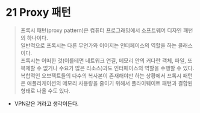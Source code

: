 # 21 Proxy 패턴

> 프록시 패턴(proxy pattern)은 컴퓨터 프로그래밍에서 소프트웨어 디자인 패턴의 하나이다.  
> 일반적으로 프록시는 다른 무언가와 이어지는 인터페이스의 역할을 하는 클래스이다.     
> 프록시는 어떠한 것(이를테면 네트워크 연결, 메모리 안의 커다란 객체, 파일, 또 복제할 수 없거나 수요가 많은 리소스)과도 인터페이스의 역할을 수행할 수 있다.  
> 복합적인 오브젝트들의 다수의 복사본이 존재해야만 하는 상황에서 프록시 패턴은 애플리케이션의 메모리 사용량을 줄이기 위해서 플라이웨이트 패턴과 결합된 형태로 나올 수도 있다.  

* VPN같은 거라고 생각이든다.